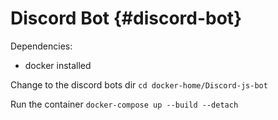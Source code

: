 # Discord Bot {#discord-bot}


Dependencies:
- docker installed



Change to the discord bots dir
`cd docker-home/Discord-js-bot`

Run the container
```docker-compose up --build --detach```

